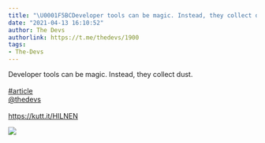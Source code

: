 ```yaml
---
title: "\U0001F5BCDeveloper tools can be magic. Instead, they collect dust. #article@thedevshttps://kutt.it/HILNEN"
date: "2021-04-13 16:10:52"
author: The Devs
authorlink: https://t.me/thedevs/1900
tags:
- The-Devs
---
```

<p>Developer tools can be magic. Instead, they collect dust. <br><br><a href="https://t.me/thedevs/1900?q=%23article">#article</a><br><a href="https://t.me/thedevs" target="_blank">@thedevs</a><br><br><a href="https://kutt.it/HILNEN" target="_blank" rel="noopener">https://kutt.it/HILNEN</a></p><img src="https://cdn4.telesco.pe/file/jTmfDN3XAkIWgdYNHfE5P2_JrkB-1d51TNeWr1o-jvacKf9J4qEZAbVaQ5aNAzEGiYb6KhAYLu1XSAYfnd3XDm13pagf29uT1TSOHgThLd3fyzKOdMFPyI9DQ5VUY8TJdyW29xP9GOpokwJMA6qJMIlfAbMxJmE6SNd-5KlN1yKjXP1kShXJeFddp0kglEOhFJ3arFNN3zmRAF-mR5EsraD6ns_1zs0k5jlMvH6bcOoMSV9uRGWTlrdcKPfWQ-5_Hqx7fkVOwZ0NE3LZ_8i6tt7rLl74a1_wn_0mTpXvdp3lz7qN85rzAIVoNEQwcb5l8ARI63wD7lII4CrRg1DBAQ.jpg" referrerpolicy="no-referrer">